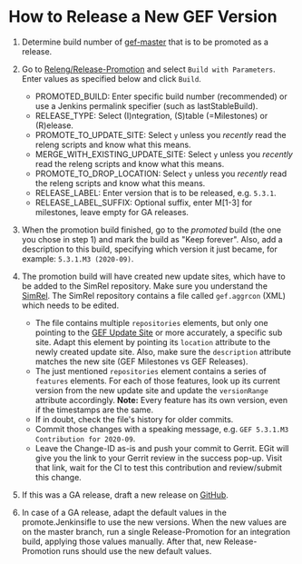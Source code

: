 # How to Release a New GEF Version

1. Determine build number of [gef-master](https://ci.eclipse.org/gef/job/gef-master/) that is to be promoted as a release.

1. Go to [Releng/Release-Promotion](https://ci.eclipse.org/gef/job/Releng/job/Release-Promotion/) and select `Build with Parameters`. Enter values as specified below and click `Build`.

    * PROMOTED_BUILD: Enter specific build number (recommended) or use a Jenkins permalink specifier (such as lastStableBuild).
    * RELEASE_TYPE: Select (I)ntegration, (S)table (=Milestones) or (R)elease.
    * PROMOTE_TO_UPDATE_SITE: Select `y` unless you *recently* read the releng scripts and know what this means.
    * MERGE_WITH_EXISTING_UPDATE_SITE: Select `y` unless you *recently* read the releng scripts and know what this means.
    * PROMOTE_TO_DROP_LOCATION: Select `y` unless you *recently* read the releng scripts and know what this means.
    * RELEASE_LABEL: Enter version that is to be released, e.g. `5.3.1`.
    * RELEASE_LABEL_SUFFIX: Optional suffix, enter M[1-3] for milestones, leave empty for GA releases.

1. When the promotion build finished, go to the *promoted* build (the one you chose in step 1) and mark the build as "Keep forever". Also, add a description to this build, specifying which version it just became, for example: `5.3.1.M3 (2020-09)`.

1. The promotion build will have created new update sites, which have to be added to the SimRel repository. Make sure you understand the [SimRel](https://wiki.eclipse.org/Simrel/Contributing_to_Simrel_Aggregation_Build). The SimRel repository contains a file called `gef.aggrcon` (XML) which needs to be edited.

    * The file contains multiple `repositories` elements, but only one pointing to the [GEF Update Site](https://download.eclipse.org/tools/gef/updates/) or more accurately, a specific sub site. Adapt this element by pointing its `location` attribute to the newly created update site. Also, make sure the `description` attribute matches the new site (GEF Milestones vs GEF Releases).
    * The just mentioned `repositories` element contains a series of `features` elements. For each of those features, look up its current version from the new update site and update the `versionRange` attribute accordingly. **Note:** Every feature has its own version, even if the timestamps are the same.
    * If in doubt, check the file's history for older commits.
    * Commit those changes with a speaking message, e.g. `GEF 5.3.1.M3 Contribution for 2020-09`.
    * Leave the Change-ID as-is and push your commit to Gerrit. EGit will give you the link to your Gerrit review in the success pop-up. Visit that link, wait for the CI to test this contribution and review/submit this change.

1. If this was a GA release, draft a new release on [GitHub](https://github.com/eclipse/gef).

1. In case of a GA release, adapt the default values in the promote.Jenkinsifle to use the new versions. When the new values are on the master branch, run a single Release-Promotion for an integration build, applying those values manually. After that, new Release-Promotion runs should use the new default values.
